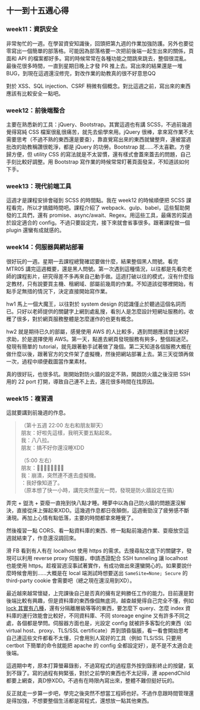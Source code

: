 ## 十一到十五週心得

### week11：資訊安全

非常匆忙的一週。在學習資安知識後，回頭把第九週的作業加強防護。另外也要從零寫出一個簡單的部落格。可能因為部落格要一次把前後端一起生出來的關係，頁面和 API 的檔案都好多。寫的時候常常在各種功能之間跳來跳去，整個很混亂。最後花很多時間，一直到星期日晚上才發 PR 推上去。寫出來的結果還是一堆 BUG，到現在這週還沒修完，對改作業的助教真的很不好意思QQ

對於 XSS、SQL injection、CSRF 稍微有個概念。對比這週之前，寫出來的東西應該有比較安全一點吧。

### week12：前後端整合

主要在熟悉新的工具：jQuery、Bootstrap。其實這週也有講 SCSS，不過前幾週覺得寫純 CSS 檔案很亂很痛苦，就先去偷學來用。jQuery 很棒，拿來寫作業不太需要思考（不過不熟的東西還是要查），靠直覺寫出來的東西就蠻整齊，還被當週批改的助教稱讚很乾淨，都是 jQuery 的功勞。Bootstrap 就……不太喜歡。方便歸方便，但 utility CSS 的寫法就是不太習慣，還有樣式會蓋來蓋去的問題，自己手刻比較好調整。用 Bootstrap 寫作業的時候常常盯著頁面發呆，不知道該如何下手。

### week13：現代前端工具

這週才是課程安排會碰到 SCSS 的時間點。我在 week12 的時候順便把 SCSS 課程看完，所以才搞錯時間吧。課程介紹了 webpack、gulp、babel，這些幫助開發的工具們，還有 promise、async/await、Regex。用這些工具，最痛苦的莫過於設定適合的 config。不過只要設定完，接下來就會省事很多。跟著課程做一個 plugin 還蠻有成就感的。

### week14：伺服器與網站部署

很好玩的一週。星期一去課程總覽確認要做什麼，結果整個黑人問號。看完 MTR05 講完這週概要，還是黑人問號。第一次遇到這種情況，以往都是先看完老師的課程影片，研究得差不多再來自己動手做。這週打破以往的模式，沒有什麼指定教材，只有說要買主機、租網域、部屬前幾周的作業。不知道該從哪裡開始，有點手足無措的情況下，決定直接開始寫作業。

hw1 馬上一個大魔王，以往對於 system design 的認識僅止於聽過這個名詞而已。只好以老師提供的關鍵字上網到處亂搜，看別人是怎麼設計短網址服務的。收穫了很多，對於網頁服務整體是怎麼運作的也更有概念。

hw2 就是期待已久的部屬，感覺使用 AWS 的人比較多，遇到問題應該會比較好求助，於是選擇使用 AWS。第一天，點進去網頁發現服務有夠多，整個超迷茫。發現有簡單的 tutorial，就先跟著動手試著做了幾個。第二天知道各個服務大概在做什麼以後，跟著官方的文件架了虛擬機，然後把網站部署上去。第三天從頭再做一次，過程中順便截圖當作業素材。

真的很好玩，也很多坑。剛開始對防火牆的設定不熟，開啟防火牆之後沒把 SSH 用的 22 port 打開，導致自己連不上去，還花很多時間在找原因。

### week15：複習週

這就要講到前幾週的作息。

> （第十五週 22:00 左右和朋友聊天）  
> 朋友：好啦先這樣，我明天要五點起來。  
> 我：八八拉。  
> 朋友：搞不好你還沒睡XDD  
>
>（5:00 左右）  
> 朋友：👍🏻👍🏻👍🏻👍🏻  
> 我：崩潰，突然連不進去虛擬機。  
> ：我好像知道了。  
> （原本想了快一小時，講完突然靈光一閃，發現是防火牆設定在搞）

弄完 + 盥洗 + 耍廢一直拖到快八點才睡。睡夢中以為自己防火牆的問題還沒解決，直接從床上彈起來XDD。這幾週作息都日夜顛倒，這週衝勁沒了疲勞感不斷湧現。再加上心情有點低落，主要的時間都拿來睡覺了。

然後複習一點 CORS、看一點資料庫的東西、修一點點前幾週作業、耍廢放空這週就結束了，作息還沒調回來。

滑 FB 看到有人有在 localhost 使用 https 的需求。去搜尋貼文底下的關鍵字，發現可以利用 reverse proxy 伺服器，申請憑證配合 SSH tunneling 讓 localhost 也能使用 https。趁複習週沒事試著實作，有成功做出來還蠻開心的。如果要說什麼時候會用到……大概是在 local 端測試時想要送出 `SameSite=None; Secure` 的 third-party cookie 會需要吧（總之現在還沒用到XD）。

最近越來越常懷疑，上完課後自己是否真的擁有足夠勝任工作的能力。目前還是對後端比較有興趣，但是資料庫的東西像個無底洞，越查越覺得自己完全不懂，例如 [lock 其實有八種](http://sj82516-blog.logdown.com/posts/2726561)，還有分隔離層級等等的東西，要怎麼下 query、怎麼 index 資料庫的運行效能會比較好，不同資料庫、不同 storeage engine 又有許多不同之處，各個都是學問。伺服器方面也是，光設定 config 就被許多客製化的東西（如 virtual host、proxy、TLS/SSL certificate）弄到頭昏腦脹，看一看會開始思考自己連這些文件都看不太懂，只會用別人寫好的工具（例如 TLS/SSL 只要用 certbot 下簡單的命令就能把 apache 的 config 全都設定好），是不是不太適合走後端。

這週期中考，原本打算螢幕錄影，不過寫程式的過程意外按到錄影終止的按鍵，氣到不錄了。寫的過程有夠緊張，對於之前學的東西也不太記得，連 appendChild 都要上網查，真D慘XDD。不過有在時限內寫出來，整體不難但挺好玩的。

反正就走一步算一步吧，學完之後突然不想當工程師也好。不過作息跟時間管理還是得加強，不想要整個生活都是寫程式，還想放一點其他東西。
